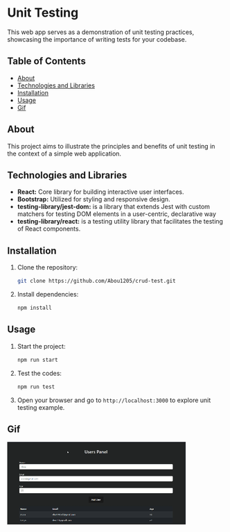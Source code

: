# Unit Testing

This web app serves as a demonstration of unit testing practices, showcasing the importance of writing tests for your codebase.

## Table of Contents

- [About](#about)
- [Technologies and Libraries](#technologiesandlibraries)
- [Installation](#installation)
- [Usage](#usage)
- [Gif](#gif)

## About

This project aims to illustrate the principles and benefits of unit testing in the context of a simple web application.

## Technologies and Libraries

- **React:** Core library for building interactive user interfaces.
- **Bootstrap:** Utilized for styling and responsive design.
- **testing-library/jest-dom:** is a library that extends Jest with custom matchers for testing DOM elements in a user-centric, declarative way
- **testing-library/react:** is a testing utility library that facilitates the testing of React components.

## Installation

1. Clone the repository:

   ```bash
   git clone https://github.com/Abou1205/crud-test.git
   ```

2. Install dependencies:

   ```bash
   npm install
   ```

## Usage

1. Start the project:

   ```bash
   npm run start
   ```

2. Test the codes:

   ```bash
   npm run test
   ```

3. Open your browser and go to `http://localhost:3000` to explore unit testing example.

## Gif

![](/crud-test.gif)
